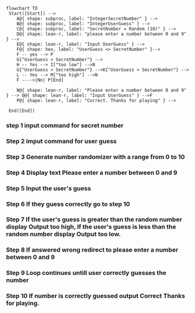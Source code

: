 ```mermaid
flowchart TD
 Start([Start]) --> 
    A@{ shape: subproc, label: "IntegerSecretNumber" } -->
    B@{ shape: subproc, label: "IntegerUserGuess" } -->
    C@{ shape: subproc, label: "SecretNumber = Random (10)" } --> 
    D@{ shape: lean-r, label: "please enter a number between 0 and 9" } -->
    E@{ shape: lean-r, label: "Input UserGuess" } -->
    F@{ shape: hex, label: "UserGuess <> SecretNumber" }-->
    F -- yes --> P
    G{"UserGuess < SecretNumber"} -->
    H -- Yes --> I["too low"] -->N
    G{"UserGuess < SecretNumber"} -->K{"UserGuess > SecretNumber"} -->
    L -- Yes --> M["too high"] -->N
    F ---->|No| P[End]
   
    N@{ shape: lean-r, label: "Please enter a number between 0 and 9" } --> O@{ shape: lean-r, label: "Input UserGuess" } -->F
    P@{ shape: lean-r, label: "Correct. Thanks for playing" } -->

 End([End])
```
### step 1 input command for secret number
### Step 2 imput command for user guess
### Step 3 Generate number randomizer with a range from 0 to 10
### Step 4 Display text Please enter a number between 0 and 9
### Step 5 Input the user's guess
### Step 6 If they guess correctly go to step 10
### Step 7 If the user's guess is greater than the random number display Output too high, If the user's guess is less than the random number display Output too low.
### Step 8 If answered wrong redirect to please enter a number between 0 and 9
### Step 9 Loop continues untill user correctly guesses the number
### Step 10 If number is correctly guessed output Correct Thanks for playing.


    

